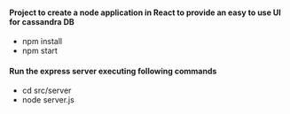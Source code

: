 
#### Project to create a node application in React to provide an easy to use UI for cassandra DB

- npm install
- npm start  
#### Run the express server executing following commands
- cd src/server
- node server.js
